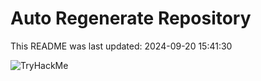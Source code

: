 # Auto Regenerate Repository

This README was last updated: 2024-09-20 15:41:30

 ![TryHackMe](https://tryhackme.com/badge/533634)